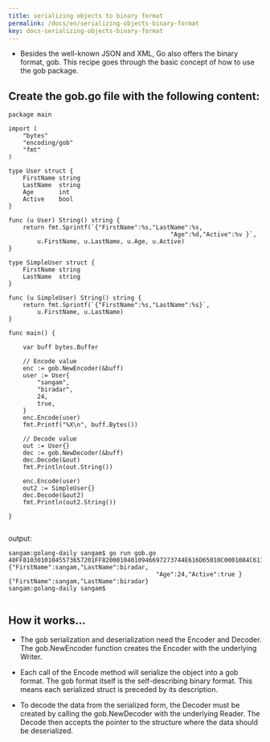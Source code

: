 ```yaml
---
title: serializing objects to binary format
permalink: /docs/en/serializing-objects-binary-format
key: docs-serializing-objects-binary-format
---
```



- Besides the well-known JSON and XML, Go also offers the binary format, gob. 
This recipe goes through the basic concept of how to use the gob package.

## Create the gob.go file with the following content:
```
package main

import (
	"bytes"
	"encoding/gob"
	"fmt"
)

type User struct {
	FirstName string
	LastName  string
	Age       int
	Active    bool
}

func (u User) String() string {
	return fmt.Sprintf(`{"FirstName":%s,"LastName":%s,
											 "Age":%d,"Active":%v }`,
		u.FirstName, u.LastName, u.Age, u.Active)
}

type SimpleUser struct {
	FirstName string
	LastName  string
}

func (u SimpleUser) String() string {
	return fmt.Sprintf(`{"FirstName":%s,"LastName":%s}`,
		u.FirstName, u.LastName)
}

func main() {

	var buff bytes.Buffer

	// Encode value
	enc := gob.NewEncoder(&buff)
	user := User{
		"sangam",
		"biradar",
		24,
		true,
	}
	enc.Encode(user)
	fmt.Printf("%X\n", buff.Bytes())

	// Decode value
	out := User{}
	dec := gob.NewDecoder(&buff)
	dec.Decode(&out)
	fmt.Println(out.String())

	enc.Encode(user)
	out2 := SimpleUser{}
	dec.Decode(&out2)
	fmt.Println(out2.String())

}


```
output:

```
sangam:golang-daily sangam$ go run gob.go
40FF81030101045573657201FF82000104010946697273744E616D65010C0001084C6173744E616D65010C0001034167650104000106416374697665010200000018FF82010673616E67616D0107626972616461720130010100
{"FirstName":sangam,"LastName":biradar,
										 "Age":24,"Active":true }
{"FirstName":sangam,"LastName":biradar}
sangam:golang-daily sangam$ 


```

## How it works...

- The gob serialization and deserialization need the Encoder and Decoder.
The gob.NewEncoder function creates the Encoder with the underlying Writer. 
- Each call of the Encode method will serialize the object into a gob format. 
The gob format itself is the self-describing binary format. This means each serialized struct is preceded by its description.

- To decode the data from the serialized form, the Decoder must be created by calling the gob.NewDecoder with the underlying Reader. The Decode then accepts the pointer to the structure where the data should be deserialized. 

